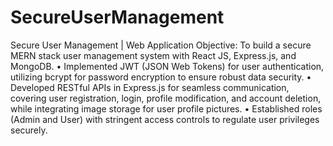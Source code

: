 # SecureUserManagement
Secure User Management | Web Application 
Objective: To build a secure MERN stack user management system with React JS, Express.js, and MongoDB.
• Implemented JWT (JSON Web Tokens) for user authentication, utilizing bcrypt for password encryption to ensure robust data security.
• Developed RESTful APIs in Express.js for seamless communication, covering user registration, login, profile modification, and account
deletion, while integrating image storage for user profile pictures.
• Established roles (Admin and User) with stringent access controls to regulate user privileges securely. 
